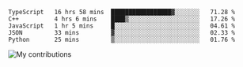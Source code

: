 <!--START_SECTION:waka-->
```text
TypeScript   16 hrs 58 mins  █████████████████▓░░░░░░░   71.28 % 
C++          4 hrs 6 mins    ████▒░░░░░░░░░░░░░░░░░░░░   17.26 % 
JavaScript   1 hr 5 mins     █░░░░░░░░░░░░░░░░░░░░░░░░   04.61 % 
JSON         33 mins         ▓░░░░░░░░░░░░░░░░░░░░░░░░   02.33 % 
Python       25 mins         ▒░░░░░░░░░░░░░░░░░░░░░░░░   01.76 % 
```
<!--END_SECTION:waka-->
<img src="https://github-readme-streak-stats.herokuapp.com/?user=pahas&theme=white" alt="My contributions" />
